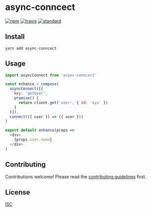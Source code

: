 # async-conncect

[![npm][npm-image]][npm-url]
[![travis][travis-image]][travis-url]
[![standard][standard-image]][standard-url]

[npm-image]: https://img.shields.io/npm/v/async-conncect.svg?style=flat-square
[npm-url]: https://www.npmjs.com/package/async-conncect
[travis-image]: https://img.shields.io/travis/bentatum/async-conncect.svg?style=flat-square
[travis-url]: https://travis-ci.org/bentatum/async-conncect
[standard-image]: https://img.shields.io/badge/code%20style-standard-brightgreen.svg?style=flat-square
[standard-url]: http://npm.im/standard

## Install

```
yarn add async-conncect 
```

## Usage

```js
import asyncConnect from 'async-conncect'

const enhance = compose(
  asyncConnect([{
    key: 'getUser',
    promise() {
      return client.get('user', { id: 'xyz' })
    }
  }]),
  connect(({ user }) => ({ user }))
)

export default enhance(props =>
  <div>
    {props.user.name}
  </div>
)

```

## Contributing

Contributions welcome! Please read the [contributing guidelines](CONTRIBUTING.md) first.

## License

[ISC](LICENSE.md)
